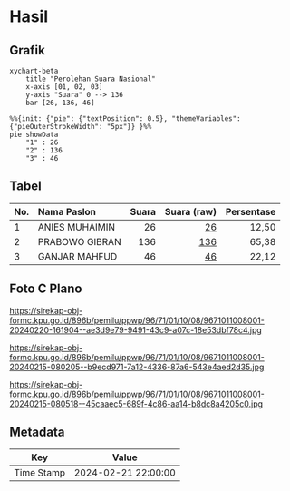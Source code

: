 # Hasil

## Grafik

```mermaid
xychart-beta
    title "Perolehan Suara Nasional"
    x-axis [01, 02, 03]
    y-axis "Suara" 0 --> 136
    bar [26, 136, 46]
```

```mermaid
%%{init: {"pie": {"textPosition": 0.5}, "themeVariables": {"pieOuterStrokeWidth": "5px"}} }%%
pie showData
    "1" : 26
    "2" : 136
    "3" : 46
```

## Tabel

| No. | Nama Paslon    | Suara | Suara (raw) | Persentase |
|:--- |:-------------- | -----:| -----------:| ----------:|
| 1   | ANIES MUHAIMIN | 26    | [26][p-1]   | 12,50      |
| 2   | PRABOWO GIBRAN | 136   | [136][p-2]  | 65,38      |
| 3   | GANJAR MAHFUD  | 46    | [46][p-3]   | 22,12      |


[p-1]: https://github.com/gigit-pemilu/pemilu-2024/blob/main/pilpres/hitung-suara/sub/96-papua-barat-daya/sub/71-kota-sorong/sub/01-sorong/sub/1008-remu/sub/001-tps/sub/paslon-1.txt
[p-2]: https://github.com/gigit-pemilu/pemilu-2024/blob/main/pilpres/hitung-suara/sub/96-papua-barat-daya/sub/71-kota-sorong/sub/01-sorong/sub/1008-remu/sub/001-tps/sub/paslon-2.txt
[p-3]: https://github.com/gigit-pemilu/pemilu-2024/blob/main/pilpres/hitung-suara/sub/96-papua-barat-daya/sub/71-kota-sorong/sub/01-sorong/sub/1008-remu/sub/001-tps/sub/paslon-3.txt

## Foto C Plano

https://sirekap-obj-formc.kpu.go.id/896b/pemilu/ppwp/96/71/01/10/08/9671011008001-20240220-161904--ae3d9e79-9491-43c9-a07c-18e53dbf78c4.jpg

https://sirekap-obj-formc.kpu.go.id/896b/pemilu/ppwp/96/71/01/10/08/9671011008001-20240215-080205--b9ecd971-7a12-4336-87a6-543e4aed2d35.jpg

https://sirekap-obj-formc.kpu.go.id/896b/pemilu/ppwp/96/71/01/10/08/9671011008001-20240215-080518--45caaec5-689f-4c86-aa14-b8dc8a4205c0.jpg


## Metadata

| Key        | Value               |
| ---------- | ------------------- |
| Time Stamp | 2024-02-21 22:00:00 |



